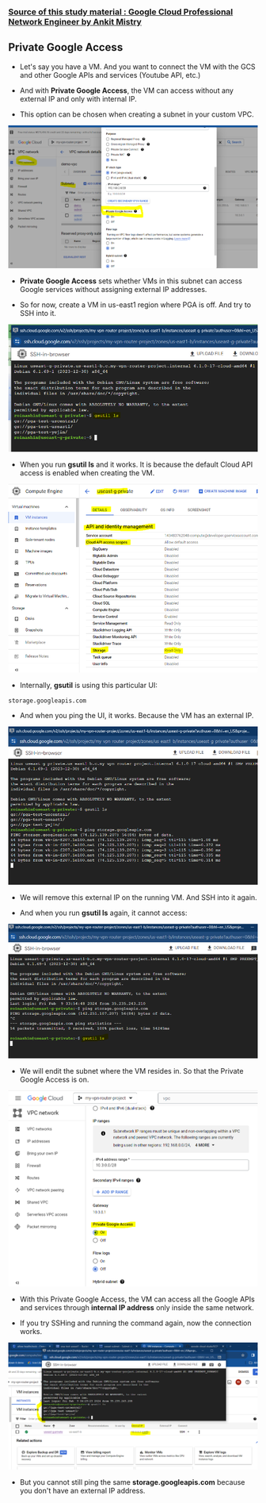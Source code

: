 ### [Source of this study material : Google Cloud Professional Network Engineer by Ankit Mistry](https://www.udemy.com/course/google-cloud-networking/)


## Private Google Access

- Let's say you have a VM. And you want to connect the VM with the GCS and other Google APIs and services (Youtube API, etc.)


- And with **Private Google Access**, the VM can access without any external IP and only with internal IP.


- This option can be chosen when creating a subnet in your custom VPC.


![subnet-creation](/GCP_pictures/Study-logs/private-google-access/subnet-creation.PNG "During subnet creation")


- **Private Google Access** sets whether VMs in this subnet can access Google services without assigning external IP addresses.


- So for now, create a VM in us-east1 region where PGA is off. And try to SSH into it.


![gsutil-ls](/GCP_pictures/Study-logs/private-google-access/gsutil-ls.PNG "gsutil ls")



- When you run **gsutil ls** and it works. It is because the default Cloud API access is enabled when creating the VM.


![cloud-api-access](/GCP_pictures/Study-logs/private-google-access/cloud-api-acccess.PNG "Cloud API access scopes")



- Internally, **gsutil** is using this particular UI:


```
storage.googleapis.com
```

- And when you ping the UI, it works. Because the VM has an external IP.


![ping-googleapis](/GCP_pictures/Study-logs/private-google-access/ping-googleapis.PNG "Ping googleapis")



- We will remove this external IP on the running VM. And SSH into it again.


- And when you run **gsutil ls** again, it cannot access:


![gsutil-not-working](/GCP_pictures/Study-logs/private-google-access/gsutil-not-works.PNG "gsutil not working")



- We will endit the subnet where the VM resides in. So that the Private Google Access is on.


![private-google-access-on](/GCP_pictures/Study-logs/private-google-access/private-google-access-on.PNG "Private Google Access on")


- With this Private Google Access, the VM can access all the Google APIs and services through **internal IP address** only inside the same network.


- If you try SSHing and running the command again, now the connection works.


![access-works](/GCP_pictures/Study-logs/private-google-access/access-success.PNG "Access successful")


- But you cannot still ping the same **storage.googleapis.com** because you don't have an external IP address.
